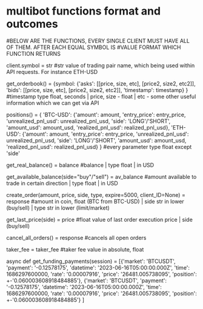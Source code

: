 # multibot functions format and outcomes

#BELOW ARE THE FUNCTIONS, EVERY SINGLE CLIENT MUST HAVE ALL OF THEM. AFTER EACH EQUAL SYMBOL IS
#VALUE FORMAT WHICH FUNCTION RETURNS

client.symbol = str
#str value of trading pair name, which being used within API requests. For instance ETH-USD

get_orderbook() = {symbol:
  {'asks': [[price, size, etc], [price2, size2, etc2]],
  'bids': [[price, size, etc], [price2, size2, etc2]],
  'timestamp': timestamp}
}
#timestamp type float, seconds | price, size - float | etc - some other useful information which we can get via API

positions() = {
  'BTC-USD':
    {'amount': amount, 'entry_price': entry_price, 'unrealized_pnl_usd': unrealized_pnl_usd, 'side': 'LONG'/'SHORT',
    'amount_usd': amount_usd, 'realized_pnl_usd': realized_pnl_usd},
  'ETH-USD':
    {'amount': amount, 'entry_price': entry_price, 'unrealized_pnl_usd': unrealized_pnl_usd, 'side': 'LONG'/'SHORT',
    'amount_usd': amount_usd, 'realized_pnl_usd': realized_pnl_usd}
}
#every parameter type float except 'side'

get_real_balance() = balance
#balance | type float | in USD

get_available_balance(side="buy"/"sell") = av_balance
#amount available to trade in certain direction | type float | in USD

create_order(amount, price, side, type, expire=5000, client_ID=None) = response
#amount in coin, float (BTC from BTC-USD) | side str in lower (buy/sell) | type str in lower (limit/market)

get_last_price(side) = price
#float value of last order execution price | side (buy/sell)

cancel_all_orders() = response
#cancels all open orders

taker_fee = taker_fee
#taker fee value in absolute, float

async def get_funding_payments(session) = [{'market': 'BTCUSDT',
      'payment': '-0.12578175',
      'datetime': '2023-06-16T05:00:00.000Z',
      'time': 1686297600000,
      'rate': '0.00007916',
      'price': '26481.005738095',
      'position': +-'0.060003608918484885'},
     {'market': 'BTCUSDT',
      'payment': '-0.12578175',
      'datetime': '2023-06-16T05:00:00.000Z',
      'time': 1686297600000,
      'rate': '0.00007916',
      'price': '26481.005738095',
      'position': +-'0.060003608918484885'}
     ]




